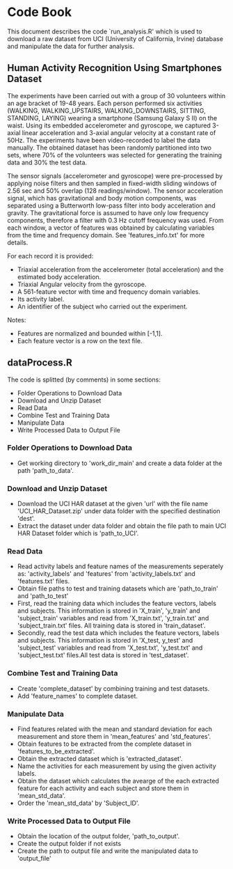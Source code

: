 # Code Book

This document describes the code `run_analysis.R' which is used to download a raw dataset from UCI (University of California, Irvine) database and manipulate the data for further analysis.

## Human Activity Recognition Using Smartphones Dataset

The experiments have been carried out with a group of 30 volunteers within an age bracket of 19-48 years. Each person performed six activities (WALKING, WALKING_UPSTAIRS, WALKING_DOWNSTAIRS, SITTING, STANDING, LAYING) wearing a smartphone (Samsung Galaxy S II) on the waist. Using its embedded accelerometer and gyroscope, we captured 3-axial linear acceleration and 3-axial angular velocity at a constant rate of 50Hz. The experiments have been video-recorded to label the data manually. The obtained dataset has been randomly partitioned into two sets, where 70% of the volunteers was selected for generating the training data and 30% the test data.

The sensor signals (accelerometer and gyroscope) were pre-processed by applying noise filters and then sampled in fixed-width sliding windows of 2.56 sec and 50% overlap (128 readings/window). The sensor acceleration signal, which has gravitational and body motion components, was separated using a Butterworth low-pass filter into body acceleration and gravity. The gravitational force is assumed to have only low frequency components, therefore a filter with 0.3 Hz cutoff frequency was used. From each window, a vector of features was obtained by calculating variables from the time and frequency domain. See 'features_info.txt' for more details.

For each record it is provided:

* Triaxial acceleration from the accelerometer (total acceleration) and the estimated body acceleration.
* Triaxial Angular velocity from the gyroscope. 
* A 561-feature vector with time and frequency domain variables. 
* Its activity label. 
* An identifier of the subject who carried out the experiment.

Notes:

* Features are normalized and bounded within [-1,1].
* Each feature vector is a row on the text file.

## dataProcess.R

The code is splitted (by comments) in some sections:

* Folder Operations to Download Data
* Download and Unzip Dataset
* Read Data
* Combine Test and Training Data
* Manipulate Data
* Write Processed Data to Output File

### Folder Operations to Download Data

* Get working directory to 'work_dir_main' and create a data folder at the path 'path_to_data'.

### Download and Unzip Dataset

* Download the UCI HAR dataset at the given 'url' with the file name 'UCI_HAR_Dataset.zip' under data folder with the specified destination 'dest'.
* Extract the dataset under data folder and obtain the file path to main UCI HAR Dataset folder which is 'path_to_UCI'.

### Read Data

* Read activity labels and feature names of the measurements seperately as:
'activity_labels' and 'features' from 'activity_labels.txt' and 'features.txt' files. 
* Obtain file paths to test and training datasets which are 'path_to_train' and 'path_to_test'
* First, read the training data which includes the feature vectors, labels and subjects. This information is stored in 'X_train', 'y_train' and 'subject_train' variables and read from 'X_train.txt', 'y_train.txt' and 'subject_train.txt' files. All training data is stored in 'train_dataset'.
* Secondly, read the test data which includes the feature vectors, labels and subjects. This information is stored in 'X_test, y_test' and 'subject_test' variables and read from 'X_test.txt', 'y_test.txt' and 'subject_test.txt' files.All test data is stored in 'test_dataset'.

### Combine Test and Training Data

* Create 'complete_dataset' by combining training and test datasets.
* Add 'feature_names' to complete dataset.

### Manipulate Data

* Find features related with the mean and standard deviation for each measurement and store them in 'mean_features' and 'std_features'.
* Obtain features to be extracted from the complete dataset in 'features_to_be_extracted'.
* Obtain the extracted dataset which is 'extracted_dataset'.
* Name the activities for each measurement by using the given activity labels.
* Obtain the dataset which calculates the avearge of the each extracted feature for each activity and each subject and store them in 'mean_std_data'.
* Order the 'mean_std_data' by 'Subject_ID'.

### Write Processed Data to Output File

* Obtain the location of the output folder, 'path_to_output'.
* Create the output folder if not exists
* Create the path to output file and write the manipulated data to 'output_file'